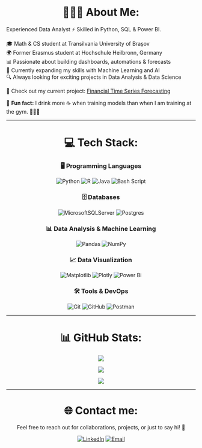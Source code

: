 <div align="center">
  
# 👨🏻‍💻 About Me:

</div>

Experienced Data Analyst ⚡ Skilled in Python, SQL & Power BI.

🎓 Math & CS student at Transilvania University of Brașov<br>
🌍 Former Erasmus student at Hochschule Heilbronn, Germany<br>
📊 Passionate about building dashboards, automations & forecasts<br>
🤖 Currently expanding my skills with Machine Learning and AI<br>
🔍 Always looking for exciting projects in Data Analysis & Data Science<br>

🚀 Check out my current project: [Financial Time Series Forecasting](https://github.com/AlexOnData/DaAn_Financial-Time-Series-Forecasting)

🎲 **Fun fact:** I drink more ☕ when training models than when I am training at the gym. 🏋🏻‍♂️

---
<div align="center">

# 💻 Tech Stack:
### 🖥️ Programming Languages
![Python](https://img.shields.io/badge/python-3670A0?style=for-the-badge&logo=python&logoColor=ffdd54) 
![R](https://img.shields.io/badge/r-%23276DC3.svg?style=for-the-badge&logo=r&logoColor=white) 
![Java](https://img.shields.io/badge/java-%23ED8B00.svg?style=for-the-badge&logo=openjdk&logoColor=white) 
![Bash Script](https://img.shields.io/badge/bash_script-%23121011.svg?style=for-the-badge&logo=gnu-bash&logoColor=white) 

### 🗄️ Databases
![MicrosoftSQLServer](https://img.shields.io/badge/Microsoft%20SQL%20Server-CC2927?style=for-the-badge&logo=microsoft%20sql%20server&logoColor=white) 
![Postgres](https://img.shields.io/badge/postgres-%23316192.svg?style=for-the-badge&logo=postgresql&logoColor=white) 

### 📊 Data Analysis & Machine Learning
![Pandas](https://img.shields.io/badge/pandas-%23150458.svg?style=for-the-badge&logo=pandas&logoColor=white) 
![NumPy](https://img.shields.io/badge/numpy-%23013243.svg?style=for-the-badge&logo=numpy&logoColor=white) 

### 📈 Data Visualization
![Matplotlib](https://img.shields.io/badge/Matplotlib-%23ffffff.svg?style=for-the-badge&logo=Matplotlib&logoColor=black) 
![Plotly](https://img.shields.io/badge/Plotly-%233F4F75.svg?style=for-the-badge&logo=plotly&logoColor=white) 
![Power Bi](https://img.shields.io/badge/power_bi-F2C811?style=for-the-badge&logo=powerbi&logoColor=black) 

### 🛠️ Tools & DevOps
![Git](https://img.shields.io/badge/git-%23F05033.svg?style=for-the-badge&logo=git&logoColor=white) 
![GitHub](https://img.shields.io/badge/github-%23121011.svg?style=for-the-badge&logo=github&logoColor=white) 
![Postman](https://img.shields.io/badge/Postman-FF6C37?style=for-the-badge&logo=postman&logoColor=white) 

---

# 📊 GitHub Stats:

<img src="https://github-readme-stats.vercel.app/api?username=AlexOnData&theme=dark&hide_border=false&include_all_commits=false&count_private=false" /><br>

<img src="https://github-readme-stats.vercel.app/api/top-langs/?username=AlexOnData&theme=dark&hide_border=false&include_all_commits=false&count_private=false&layout=compact" /><br>

<img src="https://nirzak-streak-stats.vercel.app/?user=AlexOnData&theme=dark&hide_border=false" /><br>

---

# 🌐 Contact me:

Feel free to reach out for collaborations, projects, or just to say hi! 👋<br>

[![LinkedIn](https://img.shields.io/badge/LinkedIn-%230077B5.svg?logo=linkedin&logoColor=white)](https://linkedin.com/in/alexmarcean)
[![Email](https://img.shields.io/badge/Email-D14836?logo=gmail&logoColor=white)](mailto:business.marcean.alex@gmail.com)  

</div>
